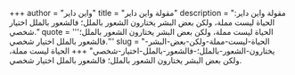 +++
author = "واين داير"
title = "مقولة واين داير"
description = "مقولة واين داير: الحياة ليست مملة، ولكن بعض البشر يختارون الشعور بالملل؛ فالشعور بالملل اختيار شخصي."
quote = '''الحياة ليست مملة، ولكن بعض البشر يختارون الشعور بالملل؛ فالشعور بالملل اختيار شخصي.''' 
slug = "الحياة-ليست-مملة-ولكن-بعض-البشر-يختارون-الشعور-بالملل؛-فالشعور-بالملل-اختيار-شخصي"
+++
الحياة ليست مملة، ولكن بعض البشر يختارون الشعور بالملل؛ فالشعور بالملل اختيار شخصي.
